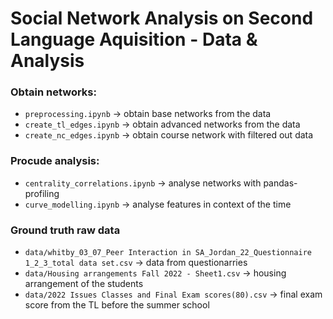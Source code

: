 # Social Network Analysis on Second Language Aquisition - Data & Analysis

### Obtain networks:
* `preprocessing.ipynb` -> obtain base networks from the data
* `create_tl_edges.ipynb` -> obtain advanced networks from the data
* `create_nc_edges.ipynb` -> obtain course network with filtered out data

### Procude analysis:
* `centrality_correlations.ipynb` -> analyse networks with pandas-profiling
* `curve_modelling.ipynb` -> analyse features in context of the time

### Ground truth raw data
* `data/whitby_03_07_Peer Interaction in SA_Jordan_22_Questionnaire 1_2_3_total data set.csv` -> data from questionarries
* `data/Housing arrangements Fall 2022 - Sheet1.csv` -> housing arrangement of the students
* `data/2022 Issues Classes and Final Exam scores(80).csv` -> final exam score from the TL before the summer school

